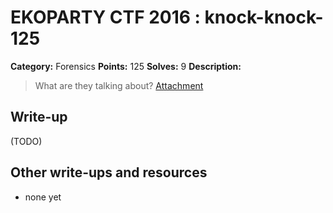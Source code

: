 # EKOPARTY CTF 2016 : knock-knock-125

**Category:** Forensics
**Points:** 125
**Solves:** 9
**Description:**

> What are they talking about?
> [Attachment](for125.zip)


## Write-up

(TODO)

## Other write-ups and resources

* none yet
